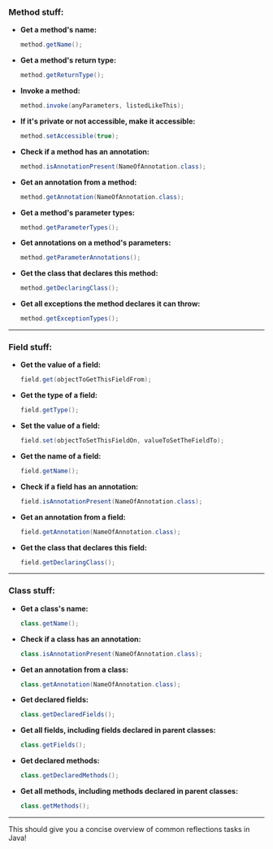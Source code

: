 ### **Method stuff:**

- **Get a method's name:**
  ```java
  method.getName();
  ```

- **Get a method's return type:**
  ```java
  method.getReturnType();
  ```

- **Invoke a method:**
  ```java
  method.invoke(anyParameters, listedLikeThis);
  ```

- **If it's private or not accessible, make it accessible:**
  ```java
  method.setAccessible(true);
  ```

- **Check if a method has an annotation:**
  ```java
  method.isAnnotationPresent(NameOfAnnotation.class);
  ```

- **Get an annotation from a method:**
  ```java
  method.getAnnotation(NameOfAnnotation.class);
  ```

- **Get a method's parameter types:**
  ```java
  method.getParameterTypes();
  ```

- **Get annotations on a method's parameters:**
  ```java
  method.getParameterAnnotations();
  ```

- **Get the class that declares this method:**
  ```java
  method.getDeclaringClass();
  ```

- **Get all exceptions the method declares it can throw:**
  ```java
  method.getExceptionTypes();
  ```

---

### **Field stuff:**

- **Get the value of a field:**
  ```java
  field.get(objectToGetThisFieldFrom);
  ```

- **Get the type of a field:**
  ```java
  field.getType();
  ```

- **Set the value of a field:**
  ```java
  field.set(objectToSetThisFieldOn, valueToSetTheFieldTo);
  ```

- **Get the name of a field:**
  ```java
  field.getName();
  ```

- **Check if a field has an annotation:**
  ```java
  field.isAnnotationPresent(NameOfAnnotation.class);
  ```

- **Get an annotation from a field:**
  ```java
  field.getAnnotation(NameOfAnnotation.class);
  ```

- **Get the class that declares this field:**
  ```java
  field.getDeclaringClass();
  ```

---

### **Class stuff:**

- **Get a class's name:**
  ```java
  class.getName();
  ```

- **Check if a class has an annotation:**
  ```java
  class.isAnnotationPresent(NameOfAnnotation.class);
  ```

- **Get an annotation from a class:**
  ```java
  class.getAnnotation(NameOfAnnotation.class);
  ```

- **Get declared fields:**
  ```java
  class.getDeclaredFields();
  ```

- **Get all fields, including fields declared in parent classes:**
  ```java
  class.getFields();
  ```

- **Get declared methods:**
  ```java
  class.getDeclaredMethods();
  ```

- **Get all methods, including methods declared in parent classes:**
  ```java
  class.getMethods();
  ```

--- 

This should give you a concise overview of common reflections tasks in Java!